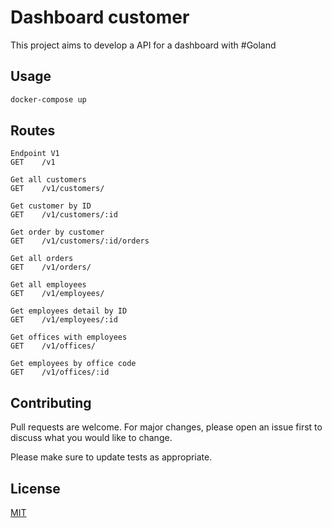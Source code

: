 # Dashboard customer

This project aims to develop a API for a dashboard with #Goland

## Usage

```bash
docker-compose up
```

## Routes

```http request
Endpoint V1
GET    /v1 
```
```http request
Get all customers
GET    /v1/customers/
```

```http request
Get customer by ID
GET    /v1/customers/:id 
```

```http request
Get order by customer
GET    /v1/customers/:id/orders 
```

```http request
Get all orders
GET    /v1/orders/              
```

```http request
Get all employees
GET    /v1/employees/           
```

```http request
Get employees detail by ID
GET    /v1/employees/:id        
```

```http request
Get offices with employees
GET    /v1/offices/             
```

```http request
Get employees by office code
GET    /v1/offices/:id
```

## Contributing
Pull requests are welcome. For major changes, please open an issue first to discuss what you would like to change.

Please make sure to update tests as appropriate.

## License
[MIT](https://choosealicense.com/licenses/mit/)